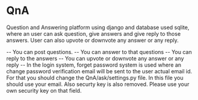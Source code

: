 # QnA
Question and Answering platform using django and database used sqlite, where an user can ask question, give answers and give reply to those answers. User can also upvote or downvote any answer or any reply.

-- You can post questions.
-- You can answer to that questions
-- You can reply to the answers
-- You can upvote or downvote any answer or any reply
-- In the login system, forget password system is used where an change password verification email will be sent to the user actual email id. For that you should change 
    the QnA/ask/settings.py file. In this file you should use your email. Also securty key is also removed. Please use your own security key on that field.
